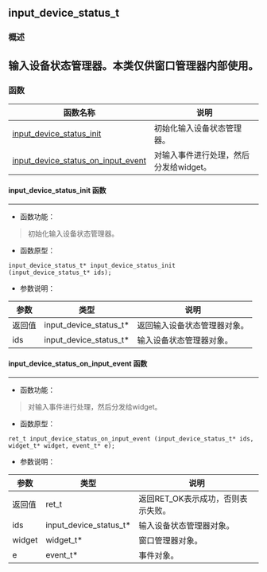 ## input\_device\_status\_t
### 概述
输入设备状态管理器。本类仅供窗口管理器内部使用。
----------------------------------
### 函数
<p id="input_device_status_t_methods">

| 函数名称 | 说明 | 
| -------- | ------------ | 
| <a href="#input_device_status_t_input_device_status_init">input\_device\_status\_init</a> | 初始化输入设备状态管理器。 |
| <a href="#input_device_status_t_input_device_status_on_input_event">input\_device\_status\_on\_input\_event</a> | 对输入事件进行处理，然后分发给widget。 |
#### input\_device\_status\_init 函数
-----------------------

* 函数功能：

> <p id="input_device_status_t_input_device_status_init">初始化输入设备状态管理器。

* 函数原型：

```
input_device_status_t* input_device_status_init (input_device_status_t* ids);
```

* 参数说明：

| 参数 | 类型 | 说明 |
| -------- | ----- | --------- |
| 返回值 | input\_device\_status\_t* | 返回输入设备状态管理器对象。 |
| ids | input\_device\_status\_t* | 输入设备状态管理器对象。 |
#### input\_device\_status\_on\_input\_event 函数
-----------------------

* 函数功能：

> <p id="input_device_status_t_input_device_status_on_input_event">对输入事件进行处理，然后分发给widget。

* 函数原型：

```
ret_t input_device_status_on_input_event (input_device_status_t* ids, widget_t* widget, event_t* e);
```

* 参数说明：

| 参数 | 类型 | 说明 |
| -------- | ----- | --------- |
| 返回值 | ret\_t | 返回RET\_OK表示成功，否则表示失败。 |
| ids | input\_device\_status\_t* | 输入设备状态管理器对象。 |
| widget | widget\_t* | 窗口管理器对象。 |
| e | event\_t* | 事件对象。 |
